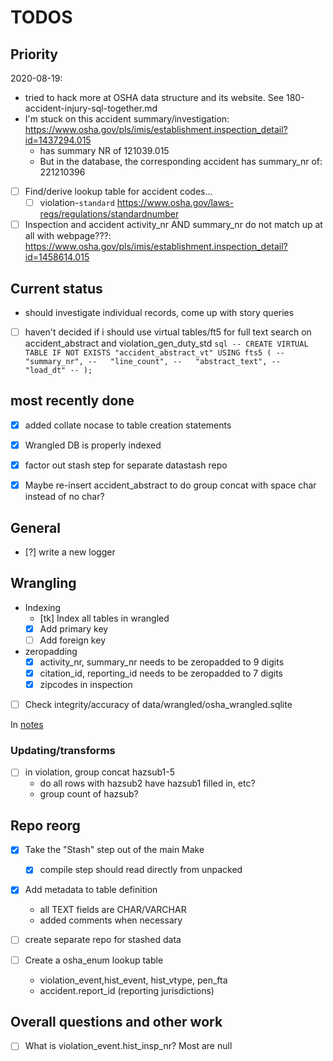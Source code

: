 
# TODOS

## Priority 

2020-08-19:
- tried to hack more at OSHA data structure and its website. See 180-accident-injury-sql-together.md
- I'm stuck on this accident summary/investigation: https://www.osha.gov/pls/imis/establishment.inspection_detail?id=1437294.015
    - has summary NR of 121039.015
    - But in the database, the corresponding accident has summary_nr of: 221210396 

- [ ] Find/derive lookup table for accident codes...
    - [ ] violation-`standard` https://www.osha.gov/laws-regs/regulations/standardnumber
- [ ] Inspection and accident activity_nr AND summary_nr do not match up at all with webpage???: https://www.osha.gov/pls/imis/establishment.inspection_detail?id=1458614.015

## Current status


- should investigate individual records, come up with story queries
- [ ] haven't decided if i should use virtual tables/ft5 for full text search on accident_abstract and violation_gen_duty_std
        ```sql
        -- CREATE VIRTUAL TABLE IF NOT EXISTS "accident_abstract_vt" USING fts5 (
        --   "summary_nr",
        --   "line_count",
        --   "abstract_text",
        --   "load_dt"
        -- );
        ```


## most recently done

- [x] added collate nocase to table creation statements
- [X] Wrangled DB is properly indexed
- [X] factor out stash step for separate datastash repo
- [x] Maybe re-insert accident_abstract to do group concat with space char instead of no char?


## General

- [?] write a new logger

## Wrangling



- Indexing
    - [tk] Index all tables in wrangled
    - [X] Add primary key
    - [ ] Add foreign key

- zeropadding
    - [X] activity_nr, summary_nr needs to be zeropadded to 9 digits
    - [X] citation_id, reporting_id needs to be zeropadded to 7 digits
    - [X] zipcodes in inspection

- [ ] Check integrity/accuracy of data/wrangled/osha_wrangled.sqlite

In [notes](notes/notes-wrangle-update-transform-data.md)


### Updating/transforms

- [ ] in violation, group concat hazsub1-5
    - do all rows with hazsub2 have hazsub1 filled in, etc?
    - group count of hazsub? 


## Repo reorg

- [X] Take the "Stash" step out of the main Make
    - [X] compile step should read directly from unpacked
- [X] Add metadata to table definition
    - all TEXT fields are CHAR/VARCHAR
    - added comments when necessary

- [ ] create separate repo for stashed data

- [ ] Create a osha_enum lookup table
    - violation_event,hist_event, hist_vtype, pen_fta
    - accident.report_id (reporting jurisdictions)

## Overall questions and other work

- [ ] What is violation_event.hist_insp_nr? Most are null

